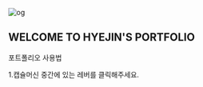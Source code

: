 ![og](https://github.com/BarbaraHwang/hyejin_hwang/assets/145205093/29e682cd-0975-4eb4-bcf0-51d71cfa0abd)

<h2>WELCOME TO HYEJIN'S PORTFOLIO</h2>

포트폴리오 사용법

1.캡슐머신 중간에 있는 레버를 클릭해주세요.

